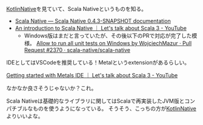 [KotlinNative](KotlinNative.md)を見ていて、Scala Nativeというものを知る。

- [Scala Native — Scala Native 0.4.3-SNAPSHOT documentation](https://scala-native.readthedocs.io/en/latest/)
- [An introduction to Scala Native ｜ Let's talk about Scala 3 - YouTube](https://www.youtube.com/watch?v=u2CnE-sRdBw)
   - Windows版はまだと言っていたが、その後以下のPRで対応が完了した模様。 [Allow to run all unit tests on Windows by WojciechMazur · Pull Request #2370 · scala-native/scala-native](https://github.com/scala-native/scala-native/pull/2370)


IDEとしてはVSCodeを推奨している！Metalというextensionがあるらしい。

[Getting started with Metals IDE ｜ Let's talk about Scala 3 - YouTube](https://www.youtube.com/watch?v=iATmBDxlYAA)

なかなか良さそうじゃないか？これ。

Scala Nativeは基礎的なライブラリに関してはScalaで再実装したJVM版とコンパチブルなものを使うようになっている。
そうそう、こっちの方が[KotlinNative](KotlinNative.md)よりいいよな。